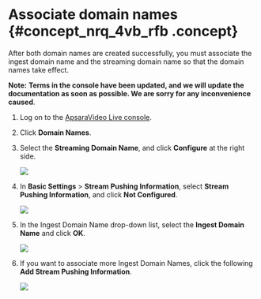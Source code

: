 # Associate domain names {#concept_nrq_4vb_rfb .concept}

After both domain names are created successfully, you must associate the ingest domain name and the streaming domain name so that the domain names take effect.

**Note:** **Terms in the console have been updated, and we will update the documentation as soon as possible. We are sorry for any inconvenience caused**.

1.  Log on to the [ApsaraVideo Live console](https://live.console.aliyun.com/#/live/domains).
2.  Click **Domain Names**.
3.  Select the **Streaming Domain Name**, and click **Configure** at the right side.

    ![](http://static-aliyun-doc.oss-cn-hangzhou.aliyuncs.com/assets/img/41654/154598775921635_en-US.png)

4.  In **Basic Settings** \> **Stream Pushing Information**, select **Stream Pushing Information**, and click **Not Configured**.

    ![](http://static-aliyun-doc.oss-cn-hangzhou.aliyuncs.com/assets/img/41654/154598775921636_en-US.png)

5.  In the Ingest Domain Name drop-down list, select the **Ingest Domain Name** and click **OK**.

    ![](http://static-aliyun-doc.oss-cn-hangzhou.aliyuncs.com/assets/img/41654/154598775921637_en-US.png)

6.  If you want to associate more Ingest Domain Names, click the following **Add Stream Pushing Information**.

    ![](http://static-aliyun-doc.oss-cn-hangzhou.aliyuncs.com/assets/img/41654/154598775921638_en-US.png)


